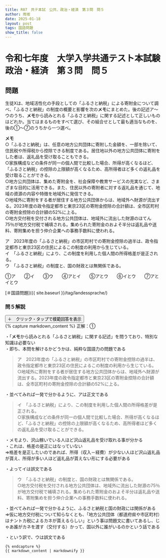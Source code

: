 ```yaml
---
title: R07　共テ本試　公共、政治・経済　第３問　問５
author: 雨坂
date: 2025-01-18
layout: post
tags: 国語問題
show_title: false
---
```

  
# 令和七年度　大学入学共通テスト本試験　政治・経済　第３問　問５  
  
## 問題  
生徒Xは、地域活性化の手段としての「ふるさと納税」による寄附金について調べ、「ふるさと納税」の制度の概要と影響を次の**メモ**にまとめた。後の記述ア～ウのうち、**メモ**から読みとれる「ふるさと納税」に関する記述として正しいものはどれか。当てはまるものをすべて選び、その組合せとして最も適当なものを、後の①～⑦のうちから一つ選べ。  
  
**メモ**  
○「ふるさと納税」は、任意の地方公共団体に寄附した金額を、一部を除いて、住民税や所得税から控除できる制度である。居住地以外の地方公共団体に寄附をした者は、返礼品を受け取ることもできる。  
○家族構成などの条件が同一の個人間で比較した場合、所得が高くなるほど、「ふるさと納税」の控除の上限額が高くなるため、高所得者ほど多くの返礼品を受け取ることができる。  
○地方公共団体は、集めた寄附金を、社会保障や教育サービスの充実など、さまざまな目的に活用できる。また、住民以外の寄附者に対する返礼品を通じて、地域の資源の内容や特徴を地域外に発信できる。  
○地域外に寄附をする者が居住する地方公共団体からは、地域外へ財源が流出する。2023年度の政令指定都市と東京23区の寄附金控除の合計額は、全市区町村の寄附金控除の合計額の52%に上る。  
○地方交付税を交付される地方公共団体は、地域外に流出した財源のほてん75％が地方交付税で補填される。集められた寄附金のおよそ半分は返礼品や送料、寄附集めを担う仲介企業への事務手数料に使われる。  
  
ア　2023年度の「ふるさと納税」の市区町村での寄附金控除の過半は、政令指定都市と東京23区の住民によるこの制度の利用から生じている。  
イ　「ふるさと納税」により、この制度を利用した個人間の所得格差が是正される。  
ウ　「ふるさと納税」の制度と、国の財政とは無関係である。  
  
①ア　　②イ　　③ウ　　④アとイ　　⑤アとウ　　⑥イとウ　　⑦アとイとウ  
  
[＃国語問題]({{ site.baseurl }}/tag/landessprache/)  

### 問５解説
<div class="collapsible">
  <button class="collapsible-button">＋　クリック・タップで模範回答を表示</button>
  <div class="collapsible-content">
    {% capture markdown_content %}
正解：①  
  
・「**メモ**から読みとれる「ふるさと納税」に関する記述」を問うており、特別な知識は必要ない  
・即ち、本問を解けるかどうかは、純粋な国語力の問題である  
  
>ア　2023年度の「ふるさと納税」の市区町村での寄附金控除の過半は、政令指定都市と東京23区の住民によるこの制度の利用から生じている。  
>○地域外に寄附をする者が居住する地方公共団体からは、地域外へ財源が流出する。2023年度の政令指定都市と東京23区の寄附金控除の合計額は、全市区町村の寄附金控除の合計額の52%に上る。  
  
・並べてみれば一発で分かるように、アは正文である  
  
>イ　「ふるさと納税」により、この制度を利用した個人間の所得格差が是正される。  
>○家族構成などの条件が同一の個人間で比較した場合、所得が高くなるほど、「ふるさと納税」の控除の上限額が高くなるため、高所得者ほど多くの返礼品を受け取ることができる。  
  
・メモより、沢山稼いでいる人ほど沢山返礼品を受け取れる事が分かる  
・これは、格差の是正にはなっていない  
⇒格差を是正したいのであれば、所得（収入－経費）が少ない人ほど沢山返礼品が貰え、所得が多い人ほど返礼品が貰えない形にする必要がある  
  
・よってイは誤文である  
  
>ウ　「ふるさと納税」の制度と、国の財政とは無関係である。  
>○地方交付税を交付される地方公共団体は、地域外に流出した財源の75％が地方交付税で補填される。集められた寄附金のおよそ半分は返礼品や送料、寄附集めを担う仲介企業への事務手数料に使われる。  
  
・並べてみれば一発で分かるように、ふるさと納税と国の財政には関係がある  
⇒仮に地方交付税について知らなくとも、「地方公共団体（都道府県や市区町村）はナントカ税によるカネが貰えるらしい」という事は問題文に書いてあるし、じゃあ誰がカネを渡す（交付する）かって、国以外に誰がいるのかという話である  
  
・という訳で、ウは誤文である  

    {% endcapture %}
    {{ markdown_content | markdownify }}
  </div>
</div>
  